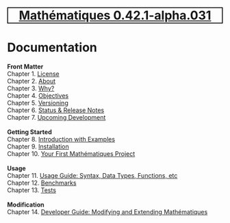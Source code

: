 [<h1 style='border: 2px solid; text-align: center'>Mathématiques 0.42.1-alpha.031</h1>](../README.md)

# Documentation

**Front Matter**<br>
Chapter 1. [License](license/README.md)<br>
Chapter 2. [About](about/README.md)<br>
Chapter 3. [Why?](why/README.md)<br>
Chapter 4. [Objectives](objectives/README.md)<br>
Chapter 5. [Versioning](versioning/README.md)<br>
Chapter 6. [Status & Release Notes](status-release/README.md)<br>
Chapter 7. [Upcoming Development](development-schedule/README.md)<br>
<br>**Getting Started**<br>
Chapter 8. [Introduction with Examples](intro/README.md)<br>
Chapter 9. [Installation](installation/README.md)<br>
Chapter 10. [Your First Mathématiques Project](first-project/README.md)<br>
<br>**Usage**<br>
Chapter 11. [Usage Guide: Syntax, Data Types, Functions, etc](user-guide/README.md)<br>
Chapter 12. [Benchmarks](benchmarks/README.md)<br>
Chapter 13. [Tests](test/README.md)<br>
<br>**Modification**<br>
Chapter 14. [Developer Guide: Modifying and Extending Mathématiques](developer-guide/README.md)<br>


